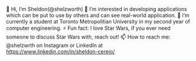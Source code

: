 👋 Hi, I’m Sheldon(@shelzworth)
👀 I’m interested in developing applications which can be put to use by others and can see real-world application.
🌱 I’m currently a student at Toronto Metropolitian University in my second year of computer engineering.
⚡ Fun fact: I love Star Wars, if you ever need someone to discuss Star Wars with, reach out!
📫 How to reach me: @shelzwrth on Instagram or LinkedIn at https://www.linkedin.com/in/sheldon-cerejo/
